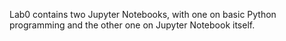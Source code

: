 Lab0 contains two Jupyter Notebooks, with one on basic Python programming and the other one on Jupyter Notebook itself.
